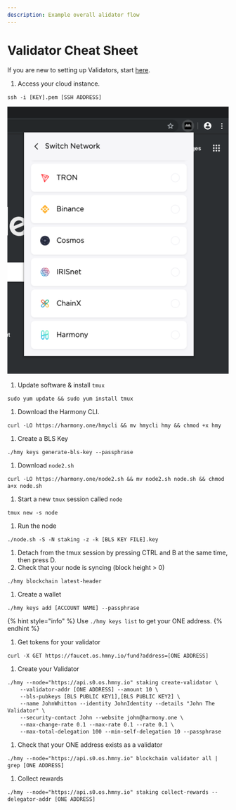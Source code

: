 ```yaml
---
description: Example overall alidator flow
---
```


# Validator Cheat Sheet

If you are new to setting up Validators, start [here](validator-cheat-sheet.md).

1. Access your cloud instance.

```text
ssh -i [KEY].pem [SSH ADDRESS]
```

![AWS Connect Box](../.gitbook/assets/image%20%285%29.png)

1. Update software & install `tmux`

```text
sudo yum update && sudo yum install tmux
```

1. Download the Harmony CLI.

```text
curl -LO https://harmony.one/hmycli && mv hmycli hmy && chmod +x hmy
```

1. Create a BLS Key

```text
./hmy keys generate-bls-key --passphrase
```

1. Download `node2.sh`

```text
curl -LO https://harmony.one/node2.sh && mv node2.sh node.sh && chmod a+x node.sh
```

1. Start a new `tmux` session called `node`

```text
tmux new -s node
```

1. Run the node

```text
./node.sh -S -N staking -z -k [BLS KEY FILE].key
```

1. Detach from the tmux session by pressing CTRL and B at the same time, then press D.
2. Check that your node is syncing \(block height &gt; 0\)

```text
./hmy blockchain latest-header
```

1. Create a wallet

```text
./hmy keys add [ACCOUNT NAME] --passphrase
```

{% hint style="info" %}
Use `./hmy keys list` to get your ONE address.
{% endhint %}

1. Get tokens for your validator

```text
curl -X GET https://faucet.os.hmny.io/fund?address=[ONE ADDRESS]
```

1. Create your Validator

```text
./hmy --node="https://api.s0.os.hmny.io" staking create-validator \
    --validator-addr [ONE ADDRESS] --amount 10 \
    --bls-pubkeys [BLS PUBLIC KEY1],[BLS PUBLIC KEY2] \
    --name JohnWhitton --identity JohnIdentity --details "John The Validator" \
    --security-contact John --website john@harmony.one \
    --max-change-rate 0.1 --max-rate 0.1 --rate 0.1 \
    --max-total-delegation 100 --min-self-delegation 10 --passphrase
```

1. Check that your ONE address exists as a validator

```text
./hmy --node="https://api.s0.os.hmny.io" blockchain validator all | grep [ONE ADDRESS]
```

1. Collect rewards

```text
./hmy --node="https://api.s0.os.hmny.io" staking collect-rewards --delegator-addr [ONE ADDRESS]
```

